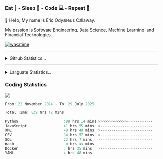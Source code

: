 <h3>Eat 🍴 - Sleep 🛌 - Code 💻 - Repeat 🔁</h3>

👋 Hello, My name is Eric Odysseus Callaway.

My passion is Software Engineering, Data Science, Machine Learning, and Financial Technologies.

[![wakatime](https://wakatime.com/badge/user/6717695f-6a13-47e3-aa16-c813e12c0985.svg)](https://wakatime.com/@6717695f-6a13-47e3-aa16-c813e12c0985)
<hr>
<details>
  <summary>
    Github Statistics...
  </summary>
    <p align="center">
      <img src="https://github-readme-stats.vercel.app/api?username=EricCallaway&show_icons=true"/>
    </p>
</details>
</hr>

<hr>
<details>
  <summary>
    Languate Statistics...
  </summary>
    <p align="center">
      <img src="https://wakatime.com/share/@Odysseus/6fc7c863-6fba-4e57-a6af-ed1f2fa8d560.svg"/>
    </p>
</details>
</hr>


<h3>Coding Statistics</h3>
<img src="https://wakatime.com/share/@Odysseus/5e02c832-9cc5-49a3-8f4c-bd2647d78fca.svg"/>
<!--START_SECTION:waka-->

```python
From: 22 November 2024 - To: 29 July 2025

Total Time: 839 hrs 42 mins

Python                     589 hrs 14 mins >>>>>>>>>>>>>------------   52.38 %
JavaScript                 61 hrs 55 mins  >------------------------   05.50 %
XML                        49 hrs 48 mins  >------------------------   04.43 %
CSV                        34 hrs 57 mins  >------------------------   03.11 %
SQL                        22 hrs 7 mins   -------------------------   01.97 %
Bash                       10 hrs 43 mins  -------------------------   00.95 %
Docker                     7 hrs 35 mins   -------------------------   00.68 %
YAML                       4 hrs 48 mins   -------------------------   00.43 %
```

<!--END_SECTION:waka-->
